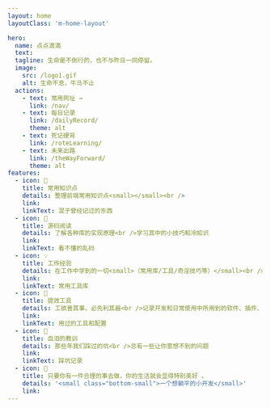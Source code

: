 ```yaml
---
layout: home
layoutClass: 'm-home-layout'

hero:
  name: 点点滴滴
  text: 
  tagline: 生命是不倒行的，也不与昨日一同停留。
  image:
    src: /logo1.gif
    alt: 生命不息，牛马不止
  actions:
    - text: 常用网址 →
      link: /nav/
    - text: 每日记录
      link: /dailyRecord/
      theme: alt
    - text: 死记硬背
      link: /roteLearning/
    - text: 未来出路
      link: /theWayForward/
      theme: alt
features:
  - icon: 📖
    title: 常用知识点
    details: 整理前端常用知识点<small></small><br />
    link: 
    linkText: 混子曾经记过的东西
  - icon: 📘
    title: 源码阅读
    details: 了解各种库的实现原理<br />学习其中的小技巧和冷知识
    link: 
    linkText: 看不懂的乱码
  - icon: 💡
    title: 工作经验
    details: 在工作中学到的一切<small>（常用库/工具/奇淫技巧等）</small><br />配合 CV 大法来更好的摸鱼
    link: 
    linkText: 常用工具库
  - icon: 🧰
    title: 提效工具
    details: 工欲善其事，必先利其器<br />记录开发和日常使用中所用到的软件、插件、扩展等
    link: 
    linkText: 用过的工具和配置
  - icon: 🐞
    title: 血泪的教训
    details: 那些年我们踩过的坑<br />总有一些让你意想不到的问题
    link: 
    linkText: 踩坑记录
  - icon: 💯
    title: 只要你有一件合理的事去做，你的生活就会显得特别美好 。
    details: '<small class="bottom-small">一个想躺平的小开发</small>'
    link: 
---
```


<style>
/*爱的魔力转圈圈*/
.m-home-layout .image-src:hover {
  transform: translate(-50%, -50%) rotate(666turn);
  transition: transform 59s 1s cubic-bezier(0.3, 0, 0.8, 1);
}

.m-home-layout .details small {
  opacity: 0.8;
}

.m-home-layout .bottom-small {
  display: block;
  margin-top: 2em;
  text-align: right;
}
</style>
